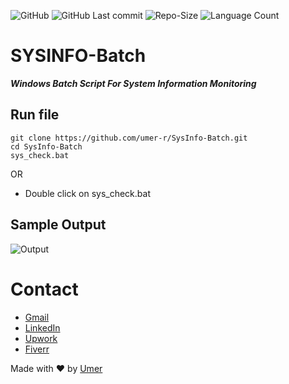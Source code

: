 ![GitHub](https://img.shields.io/github/license/umer-r/SysInfo) ![GitHub Last commit](https://img.shields.io/github/last-commit/umer-r/SysInfo-Batch) ![Repo-Size](https://img.shields.io/github/repo-size/umer-r/SysInfo-Batch)
![Language Count](https://img.shields.io/github/languages/count/umer-r/SysInfo-Batch)
# SYSINFO-Batch

***Windows Batch Script For System Information Monitoring***

## Run file
```batch
git clone https://github.com/umer-r/SysInfo-Batch.git
cd SysInfo-Batch
sys_check.bat
```
OR

- Double click on sys_check.bat

## Sample Output

![Output](https://user-images.githubusercontent.com/83476929/206752772-fdaff8e0-2f09-4d0a-be2d-e9c19fc4ec0f.png)

# Contact

- [Gmail](mailto:russs3400@gmail.com)
- [LinkedIn](https://www.linkedin.com/in/umer-mehmood-437120214/)
- [Upwork](https://www.upwork.com/o/profiles/users/~011184505ed9059668/)
- [Fiverr](https://www.fiverr.com/hamza_rajaz)

Made with :heart: by [Umer](https://twitter.com/UmerMehmood_)
